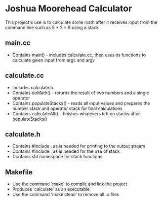 # Joshua Moorehead Calculator

This project's use is to calculate some math after it receives input from the command line such as 5 + 3 = 8 using a stack

## main.cc

- Contains main() - includes calculate.cc, then uses its functions to calculate given input from argc and argv

## calculate.cc

- includes calculate.h 
- Contains doMath() - returns the result of two numbers and a single operator
- Contains populateStacks() - reads all input values and prepares the number stack and operator stack for final calculations
- Contains calculateAll() - finishes whatevers left on stacks after populateStacks()

## calculate.h

- Contains #include <iostream>, as is needed for printing to the output stream
- Contains #include <stack>, as is needed for the use of stack
- Contains std namespace for stack functions

## Makefile

- Use the command 'make' to compile and link the project
- Produces 'calculate' as an executable 
- Use the command 'make clean' to remove all .o files
